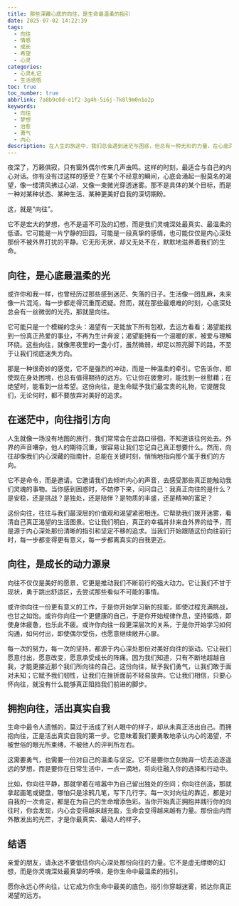 ```yaml
---
title: 那些深藏心底的向往，是生命最温柔的指引
date: 2025-07-02 14:22:39
tags:
  - 向往
  - 情感
  - 成长
  - 希望
  - 心灵
categories:
  - 心灵札记
  - 生活感悟
toc: true
toc_number: true
abbrlink: 7a8b9c0d-e1f2-3g4h-5i6j-7k8l9m0n1o2p
keywords:
  - 向往
  - 梦想
  - 治愈
  - 勇气
  - 内心
description: 在人生的旅途中，我们总会遇到迷茫与困惑，但总有一种无形的力量，在心底深处轻轻牵引着我们。那便是“向往”。它不是遥不可及的幻想，而是生命最温柔的指引，是黑暗中微弱却坚定的光。这篇文章，将带你一同感受向往的力量，如何它滋养我们的灵魂，指引我们前行，最终活出真实而丰盛的自我。
---
```


夜深了，万籁俱寂，只有窗外偶尔传来几声虫鸣。这样的时刻，最适合与自己的内心对话。你有没有过这样的感受？在某个不经意的瞬间，心底会涌起一股莫名的渴望，像一缕清风拂过心湖，又像一束微光穿透迷雾。那不是具体的某个目标，而是一种对某种状态、某种生活、某种更美好自我的深切期盼。

这，就是“向往”。

它不是宏大的梦想，也不是遥不可及的幻想，而是我们灵魂深处最真实、最温柔的低语。它可能是一片宁静的田园，可能是一段真挚的感情，也可能仅仅是内心深处那份不被外界打扰的平静。它无形无状，却又无处不在，默默地滋养着我们的生命。

## 向往，是心底最温柔的光

或许你和我一样，也曾经历过那些感到迷茫、失落的日子。生活像一团乱麻，未来像一片混沌，每一步都走得沉重而迟疑。然而，就在那些最艰难的时刻，心底深处总会有一丝微弱的光亮，那就是向往。

它可能只是一个模糊的念头：渴望有一天能放下所有包袱，去远方看看；渴望能找到一份真正热爱的事业，不再为生计奔波；渴望能拥有一个温暖的家，被爱与理解环绕。这些向往，就像黑夜里的一盏小灯，虽然微弱，却足以照亮脚下的路，不至于让我们彻底迷失方向。

那是一种很奇妙的感觉，它不是强烈的冲动，而是一种温柔的牵引。它告诉你，即使现在身处困境，也总有值得期待的远方。它让你在疲惫时，能找到一丝慰藉；在绝望时，能看到一丝希望。这份向往，是生命赋予我们最宝贵的礼物，它提醒我们，无论何时，都不要放弃对美好的追求。

## 在迷茫中，向往指引方向

人生就像一场没有地图的旅行，我们常常会在岔路口徘徊，不知道该往何处去。外界的声音嘈杂，他人的期待沉重，很容易让我们忘记自己真正想要什么。然而，向往却像我们内心深藏的指南针，总能在关键时刻，悄悄地指向那个属于我们的方向。

它不是命令，而是邀请。它邀请我们去倾听内心的声音，去感受那些真正能触动我们灵魂的事物。当你感到困惑时，不妨停下来，问问自己：我真正向往的是什么？是安稳，还是挑战？是独处，还是陪伴？是物质的丰盛，还是精神的富足？

这份向往，往往与我们最深层的价值观和渴望紧密相连。它帮助我们拨开迷雾，看清自己真正渴望的生活图景。它让我们明白，真正的幸福并非来自外界的给予，而是源于内心深处那份清晰的指引和坚定不移的追求。当我们开始跟随这份向往前行时，每一步都变得更有意义，每一步都离真实的自我更近。

## 向往，是成长的动力源泉

向往不仅仅是美好的愿景，它更是推动我们不断前行的强大动力。它让我们不甘于现状，勇于跳出舒适区，去尝试那些看似不可能的事情。

或许你向往一份更有意义的工作，于是你开始学习新的技能，即使过程充满挑战，也甘之如饴。或许你向往一个更健康的自己，于是你开始规律作息，坚持锻炼，即使身体疲惫，也乐此不疲。或许你向往一段更深层次的关系，于是你开始学习如何沟通，如何付出，即使偶尔受伤，也愿意继续敞开心扉。

每一次的努力，每一次的坚持，都源于内心深处那份对美好向往的驱动。它让我们愿意付出，愿意改变，愿意承受成长的阵痛。因为我们知道，只有不断地超越自我，才能更接近那个我们所向往的自己。这份向往，赋予我们勇气，让我们敢于面对未知；它赋予我们韧性，让我们在挫折面前不轻易放弃。它让我们相信，只要心怀向往，就没有什么能够真正阻挡我们前进的脚步。

## 拥抱向往，活出真实自我

生命中最令人遗憾的，莫过于活成了别人眼中的样子，却从未真正活出自己。而拥抱向往，正是活出真实自我的第一步。它意味着我们要勇敢地承认内心的渴望，不被世俗的眼光所束缚，不被他人的评判所左右。

这需要勇气，也需要一份对自己的温柔与坚定。它不是要你立刻抛弃一切去追逐遥远的梦想，而是要你在日常生活中，一点一滴地，将向往融入你的选择和行动中。

比如，你向往平静，那就学着在喧嚣中为自己留出独处的空间；你向往创造，那就拿起画笔或键盘，哪怕只是涂鸦几笔，写下几行字。每一次对向往的靠近，都是对自我的一次肯定，都是在为自己的生命增添色彩。当你开始真正拥抱并践行你的向往时，你会发现，内心会变得越来越充盈，生命会变得越来越有力量。那份由内而外散发出的光芒，才是你最真实、最动人的样子。

## 结语

亲爱的朋友，请永远不要低估你内心深处那份向往的力量。它不是虚无缥缈的幻想，而是你灵魂深处最真挚的呼唤，是你生命中最温柔的指引。

愿你永远心怀向往，让它成为你生命中最美的底色，指引你穿越迷雾，抵达你真正渴望的远方。